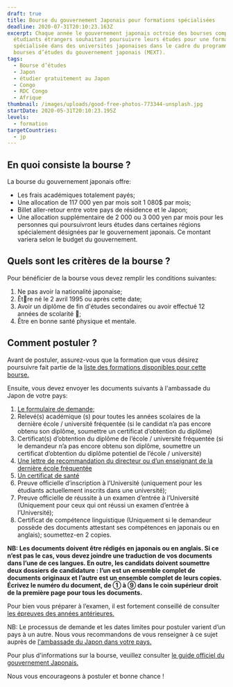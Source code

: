 ```yaml
---
draft: true
title: Bourse du gouvernement Japonais pour formations spécialisées
deadline: 2020-07-31T20:10:23.163Z
excerpt: Chaque année le gouvernement japonais octroie des bourses complètes aux
  étudiants étrangers souhaitant poursuivre leurs études pour une formation
  spécialisée dans des universités japonaises dans le cadre du programme de
  bourses d’études du gouvernement japonais (MEXT).
tags:
  - Bourse d’études
  - Japon
  - étudier gratuitement au Japon
  - Congo
  - RDC Congo
  - Afrique
thumbnail: /images/uploads/good-free-photos-773344-unsplash.jpg
startDate: 2020-05-31T20:10:23.195Z
levels:
  - formation
targetCountries:
  - jp
---
```

## En quoi consiste la bourse ?

La bourse du gouvernement japonais offre:

* Les frais académiques totalement payés;
* Une allocation de 117 000 yen par mois soit 1 080$ par mois;
* Billet aller-retour entre votre pays de résidence et le Japon;
* Une allocation supplémentaire de 2 000 ou 3 000 yen par mois pour les personnes qui poursuivront leurs études dans certaines régions spécialement désignées par le gouvernement japonais. Ce montant variera selon le budget du gouvernement. 

## Quels sont les critères de la bourse ?

Pour bénéficier de la bourse vous devez remplir les conditions suivantes:

1. Ne pas avoir la nationalité japonaise;
2. Être né le 2 avril 1995 ou après cette date;
3. Avoir un diplôme de fin d'études secondaires ou avoir effectué 12 années de scolarité;
4. Être en bonne santé physique et mentale.


## Comment postuler ?

Avant de postuler, assurez-vous que la formation que vous désirez poursuivre fait partie de la <a href="https://www.studyinjapan.go.jp/en/assets/pdf/app/specialized/2021_Majors_SpecializedTraining.pdf" target="_blank" rel="noopener noreferrer">liste des formations disponibles pour cette bourse.</a>

Ensuite, vous devez envoyer les documents suivants à l'ambassade du Japon de votre pays:

1. <a href="https://www.studyinjapan.go.jp/en/assets/pdf/app/specialized/2021_Application_SpecializedTraining.pdf" target="_blank" rel="noopener noreferrer">Le formulaire de demande;</a>
2. Relevé(s) académique (s) pour toutes les années scolaires de la dernière école / université fréquentée (si le candidat n’a pas encore obtenu son diplôme, soumettre un certificat d’obtention du diplôme)
3. Certificat(s) d’obtention du diplôme de l’école / université fréquentée (si le demandeur n’a pas encore obtenu son diplôme, soumettre un certificat d’obtention du diplôme potentiel de l’école / université)
4. <a href="https://www.studyinjapan.go.jp/en/assets/pdf/app/specialized/2021_SampleRecommendation.pdf" target="_blank" rel="noopener noreferrer">Une lettre de recommandation du directeur ou d’un enseignant de la dernière école fréquentée</a>
5. <a href="https://www.studyinjapan.go.jp/en/assets/pdf/app/specialized/2021_HealthCertificate.pdf" target="_blank" rel="noopener noreferrer">Un certificat de santé</a>
6. Preuve officielle d’inscription à l’Université (uniquement pour les étudiants actuellement inscrits dans une université);
7. Preuve officielle de réussite à un examen d’entrée à l’Université (Uniquement pour ceux qui ont réussi un examen d’entrée à l’Université);
8. Certificat de compétence linguistique (Uniquement si le demandeur possède des documents attestant ses compétences en japonais ou en anglais); soumettez-en 2 copies.

**NB: Les documents doivent être rédigés en japonais ou en anglais. Si ce n’est pas le cas, vous devez joindre une traduction de vos documents dans l’une de ces langues. En outre, les candidats doivent soumettre deux dossiers de candidature : l’un est un ensemble complet de documents originaux et l’autre est un ensemble complet de leurs copies. Écrivez le numéro du document, de ① à ⑨ dans le coin supérieur droit de la première page pour tous les documents.**

Pour bien vous préparer à l’examen, il est fortement conseillé de consulter <a href="https://www.studyinjapan.go.jp/en/planning/scholarship/application/examination/index.html" target="_blank" rel="noopener noreferrer">les épreuves des années antérieures.</a>

NB: Le processus de demande et les dates limites pour postuler varient d’un pays à un autre. Nous vous recommandons de vous renseigner à ce sujet auprès de <a href="https://www.mofa.go.jp/about/emb_cons/mofaserv.html" target="_blank" rel="noopener noreferrer">l'ambassade du Japon dans votre pays.</a>

Pour plus d'informations sur la bourse, veuillez consulter <a href="https://www.studyinjapan.go.jp/en/assets/pdf/app/specialized/2021_Guidelines_SpecializedTraining_E.pdf" target="_blank" rel="noopener noreferrer">le guide officiel du gouvernement Japonais.</a>

Nous vous encourageons à postuler et bonne chance !